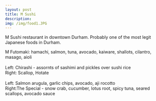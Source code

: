 ```yaml
---
layout: post
title: M Sushi
description: 
img: /img/food1.JPG
---
```


M Sushi restaurant in downtown Durham. Probably one of the most legit Japanese foods in Durham.

<div class="img_row">
	<img class="col three" src="{{ site.baseurl }}/img/food1.JPG" alt="" title="example image"/>
</div>

<div class="col three caption">
	M Futomaki: hamachi, salmon, tuna, avocado, kaiware, shallots, cilantro, masago, aioli
</div>

<div class="img_row">
	<img class="col two" src="{{ site.baseurl }}/img/food2.JPG" alt="" title="example image"/>
	<img class="col one" src="{{ site.baseurl }}/img/food3.JPG" alt="" title="example image"/>

</div>

<div class="col three caption">
	Left: Chirashi - assornts of sashimi and pickles over sushi rice <br>
	Right: Scallop, Hotate
</div>


<div class="img_row">
	<img class="col one" src="{{ site.baseurl }}/img/food4.JPG" alt="" title="example image"/>
	<img class="col two" src="{{ site.baseurl }}/img/food5.JPG" alt="" title="example image"/>

</div>

<div class="col three caption">
	Left: Salmon arugula, garlic chips, avocado, aji rocotto <br>
	Right:The Special - snow crab, cucumber, lotus root, spicy tuna, seared scallops, avocado sauce
</div>